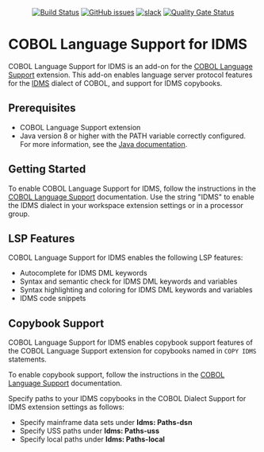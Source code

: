 <div id="header" align="center">

[![Build Status](https://ci.eclipse.org/che4z/buildStatus/icon?job=LSP+for+COBOL%2Fdevelopment)](https://ci.eclipse.org/che4z/job/LSP%20for%20COBOL/job/development/)
[![GitHub issues](https://img.shields.io/github/issues-raw/eclipse/che-che4z-lsp-for-cobol)](https://github.com/eclipse/che-che4z-lsp-for-cobol/issues)
[![slack](https://img.shields.io/badge/chat-on%20Slack-blue)](https://join.slack.com/t/che4z/shared_invite/zt-22b0064vn-nBh~Fs9Fl47Prp5ItWOLWw)
[![Quality Gate Status](https://sonarcloud.io/api/project_badges/measure?project=eclipse-che4z_che-che4z-lsp-for-cobol&metric=alert_status)](https://sonarcloud.io/dashboard?id=eclipse-che4z_che-che4z-lsp-for-cobol)

</div>

# COBOL Language Support for IDMS

COBOL Language Support for IDMS is an add-on for the [COBOL Language Support](https://marketplace.visualstudio.com/items?itemName=broadcomMFD.cobol-language-support) extension. This add-on enables language server protocol features for the [IDMS](https://techdocs.broadcom.com/idms) dialect of COBOL, and support for IDMS copybooks.

## Prerequisites

- COBOL Language Support extension
- Java version 8 or higher with the PATH variable correctly configured. For more information, see the [Java documentation](https://www.java.com/en/download/help/path.html).

## Getting Started

To enable COBOL Language Support for IDMS, follow the instructions in the [COBOL Language Support](https://marketplace.visualstudio.com/items?itemName=broadcomMFD.cobol-language-support) documentation. Use the string "IDMS" to enable the IDMS dialect in your workspace extension settings or in a processor group.

## LSP Features

COBOL Language Support for IDMS enables the following LSP features:
- Autocomplete for IDMS DML keywords
- Syntax and semantic check for IDMS DML keywords and variables
- Syntax highlighting and coloring for IDMS DML keywords and variables
- IDMS code snippets

## Copybook Support

COBOL Language Support for IDMS enables copybook support features of the COBOL Language Support extension for copybooks named in `COPY IDMS` statements. 

To enable copybook support, follow the instructions in the [COBOL Language Support](https://marketplace.visualstudio.com/items?itemName=broadcomMFD.cobol-language-support) documentation. 

Specify paths to your IDMS copybooks in the COBOL Dialect Support for IDMS extension settings as follows:
* Specify mainframe data sets under **Idms: Paths-dsn**
* Specify USS paths under **Idms: Paths-uss**
* Specify local paths under **Idms: Paths-local**
